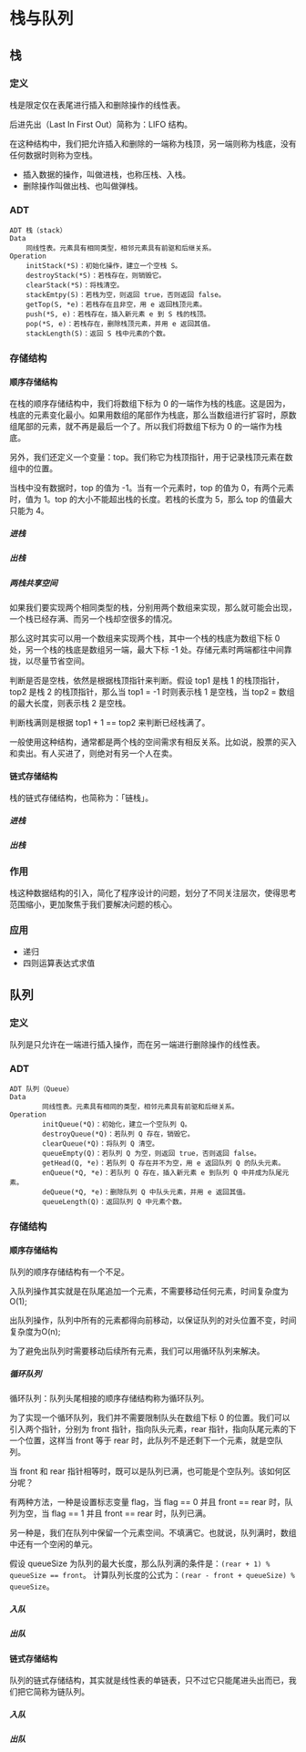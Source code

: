 # 栈与队列
## 栈
### 定义
栈是限定仅在表尾进行插入和删除操作的线性表。

后进先出（Last In First Out）简称为：LIFO 结构。

在这种结构中，我们把允许插入和删除的一端称为栈顶，另一端则称为栈底，没有任何数据时则称为空栈。 
- 插入数据的操作，叫做进栈，也称压栈、入栈。
- 删除操作叫做出栈、也叫做弹栈。
### ADT
```
ADT 栈（stack）
Data
    同线性表。元素具有相同类型，相邻元素具有前驱和后继关系。
Operation
    initStack(*S)：初始化操作，建立一个空栈 S。
    destroyStack(*S)：若栈存在，则销毁它。
    clearStack(*S)：将栈清空。
    stackEmtpy(S)：若栈为空，则返回 true，否则返回 false。
    getTop(S, *e)：若栈存在且非空，用 e 返回栈顶元素。
    push(*S, e)：若栈存在，插入新元素 e 到 S 栈的栈顶。
    pop(*S, e)：若栈存在，删除栈顶元素，并用 e 返回其值。
    stackLength(S)：返回 S 栈中元素的个数。
```
### 存储结构
#### 顺序存储结构
在栈的顺序存储结构中，我们将数组下标为 0 的一端作为栈的栈底。这是因为，栈底的元素变化最小。如果用数组的尾部作为栈底，那么当数组进行扩容时，原数组尾部的元素，就不再是最后一个了。所以我们将数组下标为 0 的一端作为栈底。

另外，我们还定义一个变量：top。我们称它为栈顶指针，用于记录栈顶元素在数组中的位置。

当栈中没有数据时，top 的值为 -1。当有一个元素时，top 的值为 0，有两个元素时，值为 1。top 的大小不能超出栈的长度。若栈的长度为 5，那么 top 的值最大只能为 4。

##### 进栈
##### 出栈
##### 两栈共享空间
如果我们要实现两个相同类型的栈，分别用两个数组来实现，那么就可能会出现，一个栈已经存满、而另一个栈却空很多的情况。

那么这时其实可以用一个数组来实现两个栈，其中一个栈的栈底为数组下标 0 处，另一个栈的栈底是数组另一端，最大下标 -1 处。存储元素时两端都往中间靠拢，以尽量节省空间。

判断是否是空栈，依然是根据栈顶指针来判断。假设 top1 是栈 1 的栈顶指针，top2 是栈 2 的栈顶指针，那么当 top1 = -1 时则表示栈 1 是空栈，当 top2 = 数组的最大长度，则表示栈 2 是空栈。

判断栈满则是根据 top1 + 1 == top2 来判断已经栈满了。

一般使用这种结构，通常都是两个栈的空间需求有相反关系。比如说，股票的买入和卖出。有人买进了，则绝对有另一个人在卖。

#### 链式存储结构
栈的链式存储结构，也简称为：「链栈」。 
##### 进栈
##### 出栈

### 作用
栈这种数据结构的引入，简化了程序设计的问题，划分了不同关注层次，使得思考范围缩小，更加聚焦于我们要解决问题的核心。
### 应用
- 递归
- 四则运算表达式求值

## 队列
### 定义
队列是只允许在一端进行插入操作，而在另一端进行删除操作的线性表。
### ADT
```
ADT 队列（Queue）
Data
        同线性表。元素具有相同的类型，相邻元素具有前驱和后继关系。
Operation
        initQueue(*Q)：初始化，建立一个空队列 Q。
        destroyQueue(*Q)：若队列 Q 存在，销毁它。
        clearQueue(*Q)：将队列 Q 清空。
        queueEmpty(Q)：若队列 Q 为空，则返回 true，否则返回 false。
        getHead(Q, *e)：若队列 Q 存在并不为空，用 e 返回队列 Q 的队头元素。
        enQueue(*Q, *e)：若队列 Q 存在，插入新元素 e 到队列 Q 中并成为队尾元素。
        deQueue(*Q, *e)：删除队列 Q 中队头元素，并用 e 返回其值。
        queueLength(Q)：返回队列 Q 中元素个数。
```
### 存储结构
#### 顺序存储结构
队列的顺序存储结构有一个不足。

入队列操作其实就是在队尾追加一个元素，不需要移动任何元素，时间复杂度为O(1);

出队列操作，队列中所有的元素都得向前移动，以保证队列的对头位置不变，时间复杂度为O(n);

为了避免出队列时需要移动后续所有元素，我们可以用循环队列来解决。

##### 循环队列
循环队列：队列头尾相接的顺序存储结构称为循环队列。


为了实现一个循环队列，我们并不需要限制队头在数组下标 0 的位置。我们可以引入两个指针，分别为 front 指针，指向队头元素，rear 指针，指向队尾元素的下一个位置，这样当 front 等于 rear 时，此队列不是还剩下一个元素，就是空队列。

当 front 和 rear 指针相等时，既可以是队列已满，也可能是个空队列。该如何区分呢？

有两种方法，一种是设置标志变量 flag，当 flag == 0 并且 front == rear 时，队列为空，当 flag == 1 并且 front == rear 时，队列已满。

另一种是，我们在队列中保留一个元素空间。不填满它。也就说，队列满时，数组中还有一个空闲的单元。 

假设 queueSize 为队列的最大长度，那么队列满的条件是：`(rear + 1) % queueSize == front`。 计算队列长度的公式为：`(rear - front + queueSize) % queueSize`。

##### 入队
##### 出队

#### 链式存储结构
队列的链式存储结构，其实就是线性表的单链表，只不过它只能尾进头出而已，我们把它简称为链队列。
##### 入队
##### 出队